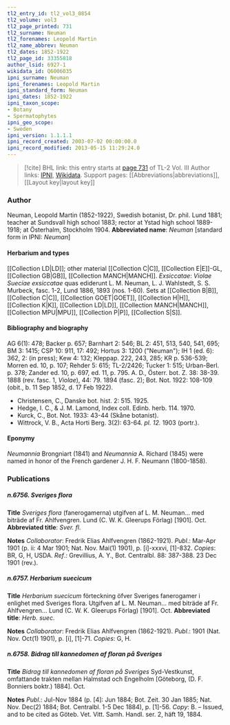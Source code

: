 ```yaml
---
tl2_entry_id: tl2_vol3_0854
tl2_volume: vol3
tl2_page_printed: 731
tl2_surname: Neuman
tl2_forenames: Leopold Martin
tl2_name_abbrev: Neuman
tl2_dates: 1852-1922
tl2_page_id: 33355818
author_lsid: 6927-1
wikidata_id: Q6006035
ipni_surname: Neuman
ipni_forenames: Leopold Martin
ipni_standard_form: Neuman
ipni_dates: 1852-1922
ipni_taxon_scope: 
- Botany
- Spermatophytes
ipni_geo_scope: 
- Sweden
ipni_version: 1.1.1.1
ipni_record_created: 2003-07-02 00:00:00.0
ipni_record_modified: 2013-05-15 11:29:24.0
---
```


> [!cite] BHL link: this entry starts at [page 731](https://www.biodiversitylibrary.org/page/33355818) of TL-2 Vol. III
> Author links: [IPNI](https://www.ipni.org/a/6927-1), [Wikidata](https://www.wikidata.org/wiki/Q6006035). Support pages: [[Abbreviations|abbreviations]], [[Layout key|layout key]]

### Author

Neuman, Leopold Martin (1852-1922), Swedish botanist, Dr. phil. Lund 1881; teacher at Sundsvall high school 1883; rector at Ystad high school 1889-1918; at Österhalm, Stockholm 1904. 
**Abbreviated name**: *Neuman* \[standard form in IPNI: *Neuman*\]

#### Herbarium and types

[[Collection LD|LD]]; other material [[Collection C|C]], [[Collection E|E]]-GL, [[Collection GB|GB]], [[Collection MANCH|MANCH]].
*Exsiccatae*: *Violae Sueciae exsiccatae* quas ediderunt L. M. Neuman, L. J. Wahlstedt, S. S. Murbeck, fasc. 1-2, Lund 1886, 1893 (nos. 1-60). Sets at [[Collection B|B]], [[Collection C|C]], [[Collection GOET|GOET]], [[Collection H|H]], [[Collection K|K]], [[Collection LD|LD]], [[Collection MANCH|MANCH]], [[Collection MPU|MPU]], [[Collection P|P]], [[Collection S|S]].

#### Bibliography and biography

AG 6(1): 478; Backer p. 657; Barnhart 2: 546; BL 2: 451, 513, 540, 541, 695; BM 3: 1415; CSP 10: 911, 17: 492; Hortus 3: 1200 ("Neuman"); IH 1 (ed. 6): 362, 2: (in press); Kew 4: 132; Kleppap. 222, 243, 285; KR p. 536-539; Morren ed. 10, p. 107; Rehder 5: 615; TL-2/2426; Tucker 1: 515; Urban-Berl. p. 378; Zander ed. 10, p. 697, ed. 11, p. 795. A. D., Österr. bot. Z. 38: 38-39. 1888 (rev. fasc. 1, *Violae*), 44: 79. 1894 (fasc. 2); Bot. Not. 1922: 108-109 (obit., b. 11 Sep 1852, d. 17 Feb 1922).
- Christensen, C., Danske bot. hist. 2: 515. 1925.
- Hedge, I. C., & J. M. Lamond, Index coll. Edinb. herb. 114. 1970.
- Kurck, C., Bot. Not. 1933: 43-44 (Skåne botanist).
- Wittrock, V. B., Acta Horti Berg. 3(2): 63-64. *pl. 12.* 1903 (portr.).

#### Eponymy

*Neumannia* Brongniart (1841) and *Neumannia* A. Richard (1845) were named in honor of the French gardener J. H. F. Neumann (1800-1858).

### Publications

##### n.6756. Sveriges flora

**Title**
*Sveriges flora* (fanerogamerna) utgifven af L. M. Neuman... med biträde af Fr. Ahlfvengren. Lund (C. W. K. Gleerups Förlag) \[1901\]. Oct.
**Abbreviated title**: *Sver. fl.*

**Notes**
*Collaborator*: Fredrik Elias Ahlfvengren (1862-1921).
*Publ*.: Mar-Apr 1901 (p. ii: 4 Mar 1901; Nat. Nov. Mai(1) 1901), p. \[i\]-xxxvi, \[1\]-832.
*Copies*: BR, G, H, USDA.
*Ref*.: Grevillius, A. Y., Bot. Centralbl. 88: 387-388. 23 Dec 1901 (rev.).

##### n.6757. Herbarium suecicum

**Title**
*Herbarium suecicum* förteckning öfver Sveriges fanerogamer i enlighet med Sveriges flora. Utgifven af L. M. Neuman... med biträde af Fr. Ahlfvengren... Lund (C. W. K. Gleerups Förlag) \[1901\]. Oct.
**Abbreviated title**: *Herb. suec.*

**Notes**
*Collaborator*: Fredrik Elias Ahlfvengren (1862-1921).
*Publ*.: 1901 (Nat. Nov. Oct(1) 1901), p. \[i\], \[1\]-71. *Copies*: G, H.

##### n.6758. Bidrag till kannedomen af floran på Sveriges

**Title**
*Bidrag till kannedomen af floran på Sveriges* Syd-Vestkunst, omfattande trakten mellan Halmstad och Engelholm \[Göteborg, (D. F. Bonniers boktr.) 1884\]. Oct.

**Notes**
*Publ*.: Jul-Nov 1884 (p. \[4\]: Jun 1884; Bot. Zeit. 30 Jan 1885; Nat. Nov. Dec(2) 1884; Bot. Centralbl. 1-5 Dec 1884), p. \[1\]-56. *Copy*: B. – Issued, and to be cited as Göteb. Vet. Vitt. Samh. Handl. ser. 2, häft 19, 1884.

